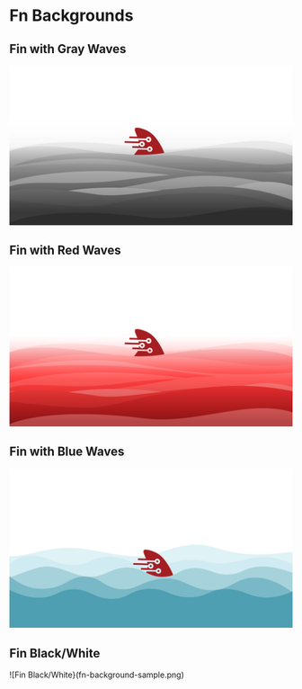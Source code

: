 # Fn Backgrounds

## Fin with Gray Waves
![Fin with Gray Waves](fn_background_fingray.png)

## Fin with Red Waves
![Fin with Red Waves](FN_proposalA.png)

## Fin with Blue Waves
![Fin with Blue Waves](FN_proposalB.png)


## Fin Black/White
![Fin Black/White}(fn-background-sample.png)
